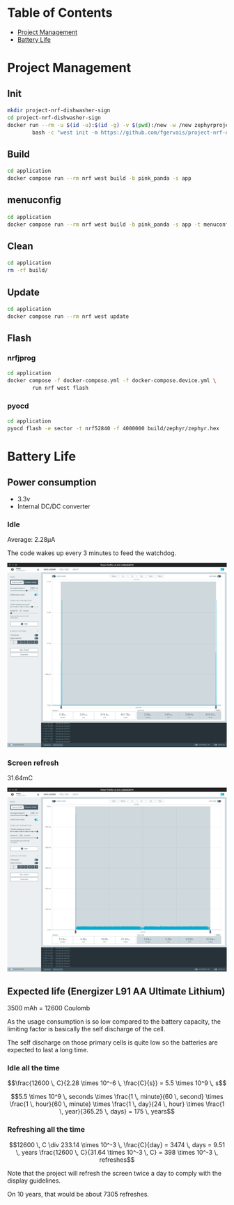 # Table of Contents

- [Project Management](#project-management)
- [Battery Life](#battery-life)

# Project Management

## Init

```bash
mkdir project-nrf-dishwasher-sign
cd project-nrf-dishwasher-sign
docker run --rm -u $(id -u):$(id -g) -v $(pwd):/new -w /new zephyrprojectrtos/ci:v0.26.6 \
        bash -c "west init -m https://github.com/fgervais/project-nrf-dishwasher-sign.git . && west update"
```

## Build

```bash
cd application
docker compose run --rm nrf west build -b pink_panda -s app
```

## menuconfig

```bash
cd application
docker compose run --rm nrf west build -b pink_panda -s app -t menuconfig
```

## Clean

```bash
cd application
rm -rf build/
```

## Update

```bash
cd application
docker compose run --rm nrf west update
```

## Flash

### nrfjprog
```bash
cd application
docker compose -f docker-compose.yml -f docker-compose.device.yml \
        run nrf west flash
```

### pyocd
```bash
cd application
pyocd flash -e sector -t nrf52840 -f 4000000 build/zephyr/zephyr.hex
```

# Battery Life

## Power consumption

- 3.3v
- Internal DC/DC converter

### Idle

Average: 2.28µA

The code wakes up every 3 minutes to feed the watchdog.

![Idle Consumption](assets/img/idle-consumption-dcdc.png)

### Screen refresh

31.64mC

![Screen Refresh](assets/img/screen-refresh.png)

## Expected life (Energizer L91 AA Ultimate Lithium)

3500 mAh = 12600 Coulomb

As the usage consumption is so low compared to the battery capacity, the
limiting factor is basically the self discharge of the cell.

The self discharge on those primary cells is quite low so the batteries are
expected to last a long time.

### Idle all the time

```math
\frac{12600 \, C}{2.28 \times 10^-6 \, \frac{C}{s}} = 5.5 \times 10^9 \, s
```

```math
5.5 \times 10^9 \, seconds \times \frac{1 \, minute}{60 \, second} \times \frac{1 \, hour}{60 \, minute} \times \frac{1 \, day}{24 \, hour} \times \frac{1 \, year}{365.25 \, days} = 175 \, years
```

### Refreshing all the time

```math
12600 \, C \div 233.14 \times 10^-3 \, \frac{C}{day} = 3474 \, days = 9.51 \, years

\frac{12600 \, C}{31.64 \times 10^-3 \, C} = 398 \times 10^-3 \, refreshes
```

Note that the project will refresh the screen twice a day to comply with the
display guidelines.

On 10 years, that would be about 7305 refreshes.
 